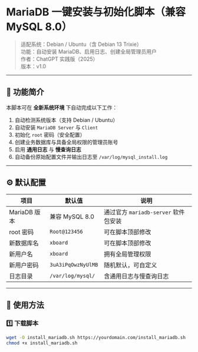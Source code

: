 # MariaDB 一键安装与初始化脚本（兼容 MySQL 8.0）

> 适配系统：Debian / Ubuntu（含 Debian 13 Trixie）  
> 功能：自动安装 MariaDB、启用日志、创建全局管理员用户  
> 作者：ChatGPT 实践版（2025）  
> 版本：v1.0

---

## 📖 功能简介

本脚本可在 **全新系统环境** 下自动完成以下工作：

1. 自动检测系统版本（支持 Debian / Ubuntu）  
2. 自动安装 `MariaDB Server` 与 `Client`  
3. 初始化 `root` 密码（安全配置）  
4. 创建业务数据库与具备全局权限的管理员账号  
5. 启用 **通用日志** 与 **慢查询日志**  
6. 自动备份原始配置文件并输出日志至 `/var/log/mysql_install.log`

---

## ⚙️ 默认配置

| 项目 | 默认值 | 说明 |
|------|---------|------|
| MariaDB 版本 | 兼容 MySQL 8.0 | 通过官方 `mariadb-server` 软件包安装 |
| root 密码 | `Root@123456` | 可在脚本顶部修改 |
| 新数据库名 | `xboard` | 可在脚本顶部修改 |
| 新用户名 | `xboard` | 拥有全局管理权限 |
| 新用户密码 | `3uA3iPqOwzNyUlMB` | 随机默认，可自定义 |
| 日志目录 | `/var/log/mysql/` | 含通用日志与慢查询日志 |

---

## 🚀 使用方法

### 1️⃣ 下载脚本

```bash
wget -O install_mariadb.sh https://yourdomain.com/install_mariadb.sh
chmod +x install_mariadb.sh

